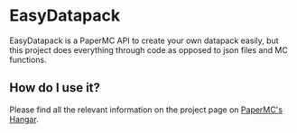 # EasyDatapack
EasyDatapack is a PaperMC API to create your own datapack easily, but this project does everything through code as opposed to json files and MC functions.

## How do I use it?
Please find all the relevant information on the project page on [PaperMC's Hangar](https://hangar.papermc.io/ImDaBigBoss/EasyDatapack).